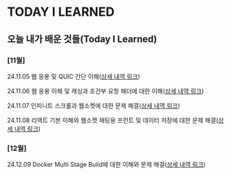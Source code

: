 # TODAY I LEARNED

## 오늘 내가 배운 것들(Today I Learned)

### [11월] 

24.11.05 웹 응용 및 QUIC 간단 이해([상세 내역 링크](https://github.com/100-hours-a-week/stella-til/blob/6218057c88a531b3764cffd09ad58edd99a6154d/Nov/2024-11-05.md))

24.11.06 웹 응용 이해 및 캐싱과 조건부 요청 헤더에 대한 이해([상세 내역 링크](https://github.com/100-hours-a-week/stella-til/blob/ae70db228dbdf3e4f1762f02ed3843f61fff8ea9/Nov/2024-11-06.md))

24.11.07 인피니트 스크롤과 웹소켓에 대한 문제 해결([상세 내역 링크](https://github.com/100-hours-a-week/stella-til/blob/7c83bc6261c1fb12e5a56dbc0e7b47e22d5751bb/Nov/2024-11-07.md))

24.11.08 리액트 기본 이해와 웹소켓 채팅용 프런트 및 데이터 저장에 대한 문제 해결([상세 내역 링크](https://github.com/100-hours-a-week/stella-til/blob/3780ea118888e523ce2baa0f2db5b31c0f862fce/Nov/2024-11-08.md))

### [12월] 
24.12.09 Docker Multi Stage Build에 대한 이해와 문제 해결([상세 내역 링크](https://github.com/100-hours-a-week/stella-til/blob/dfd2ffc26a71a5d459cb2033fe6d2e713b5120b5/Dec/2024-12-09.md))
